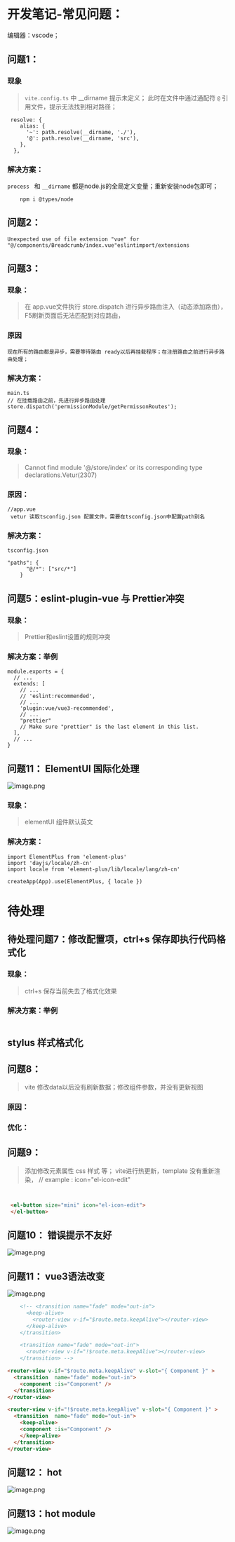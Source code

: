 # 开发笔记-常见问题：
编辑器：vscode；
## 问题1：
### 现象
> `vite.config.ts` 中 __dirname 提示未定义；
> 此时在文件中通过通配符 `@` 引用文件，提示无法找到相对路径；
```
 resolve: {
    alias: {
      '~': path.resolve(__dirname, './'),
      '@': path.resolve(__dirname, 'src'),
    },
  },

```
### 解决方案：
`process ` 和 `__dirname` 都是node.js的全局定义变量；重新安装node包即可；

        npm i @types/node

## 问题2：
```
Unexpected use of file extension "vue" for "@/components/Breadcrumb/index.vue"eslintimport/extensions
```

## 问题3：
### 现象：
>在 app.vue文件执行 store.dispatch 进行异步路由注入（动态添加路由），F5刷新页面后无法匹配到对应路由，
### 原因
```
现在所有的路由都是异步，需要等待路由 ready以后再挂载程序；在注册路由之前进行异步路由处理；
```
### 解决方案：
```
main.ts
// 在挂载路由之前，先进行异步路由处理
store.dispatch('permissionModule/getPermissonRoutes');
```
## 问题4：
### 现象：
> Cannot find module '@/store/index' or its corresponding type declarations.Vetur(2307)
### 原因：
```
//app.vue
 vetur 读取tsconfig.json 配置文件，需要在tsconfig.json中配置path别名
```
### 解决方案：
```
tsconfig.json

"paths": {
      "@/*": ["src/*"]
    }

```

## 问题5：eslint-plugin-vue 与 Prettier冲突
### 现象：
> Prettier和eslint设置的规则冲突
### 解决方案：举例
```
module.exports = {
  // ...
  extends: [
    // ...
    // 'eslint:recommended',
    // ...
    'plugin:vue/vue3-recommended',
    // ...
    "prettier"
    // Make sure "prettier" is the last element in this list.
  ],
  // ...
}
```


## 问题11： ElementUI 国际化处理
![image.png](https://p6-juejin.byteimg.com/tos-cn-i-k3u1fbpfcp/3b2568fdd7134016bb468791fbfc89b8~tplv-k3u1fbpfcp-watermark.image)
### 现象：
>elementUI 组件默认英文
### 解决方案：
```
import ElementPlus from 'element-plus'
import 'dayjs/locale/zh-cn'
import locale from 'element-plus/lib/locale/lang/zh-cn'

createApp(App).use(ElementPlus, { locale })

```

# 待处理
## 待处理问题7：修改配置项，ctrl+s 保存即执行代码格式化
### 现象：
> ctrl+s 保存当前失去了格式化效果
### 解决方案：举例
```

```
## stylus 样式格式化

## 问题8：
>vite 修改data以后没有刷新数据；修改组件参数，并没有更新视图
### 原因：

### 优化：

## 问题9：
> 添加修改元素属性 css 样式 等； vite进行热更新，template 没有重新渲染， // example : icon="el-icon-edit"
```html


 <el-button size="mini" icon="el-icon-edit">
 </el-button>

```
## 问题10： 错误提示不友好
![image.png](https://p6-juejin.byteimg.com/tos-cn-i-k3u1fbpfcp/1a07ce8d1bea437685e16dbb12c28464~tplv-k3u1fbpfcp-watermark.image)

## 问题11： vue3语法改变

![image.png](https://p1-juejin.byteimg.com/tos-cn-i-k3u1fbpfcp/eae4d702a29d4211b6f33f469029d619~tplv-k3u1fbpfcp-watermark.image)


```html
    <!-- <transition name="fade" mode="out-in">
      <keep-alive>
        <router-view v-if="$route.meta.keepAlive"></router-view>
      </keep-alive>
    </transition>

    <transition name="fade" mode="out-in">
      <router-view v-if="!$route.meta.keepAlive"></router-view>
    </transition> -->

```
```html
<router-view v-if="$route.meta.keepAlive" v-slot="{ Component }" >
  <transition  name="fade" mode="out-in">
    <component :is="Component" />
  </transition>
</router-view>

<router-view v-if="!$route.meta.keepAlive" v-slot="{ Component }" >
  <transition  name="fade" mode="out-in">
    <keep-alive>
    <component :is="Component" />
    </keep-alive>
  </transition>
</router-view>


```

## 问题12： hot
![image.png](https://p9-juejin.byteimg.com/tos-cn-i-k3u1fbpfcp/627a906b1b1b4088ba927f9db007b816~tplv-k3u1fbpfcp-watermark.image)


## 问题13：hot module
![image.png](https://p3-juejin.byteimg.com/tos-cn-i-k3u1fbpfcp/df4e74f57ee24d2db09fe39d2fbdc17e~tplv-k3u1fbpfcp-watermark.image)
